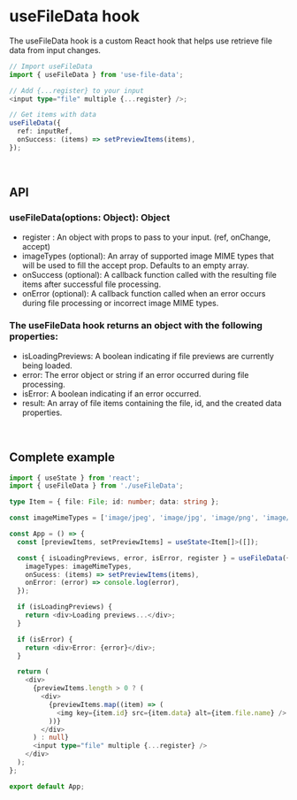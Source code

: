 # useFileData hook

The useFileData hook is a custom React hook that helps use retrieve file data from input changes.

```ts
// Import useFileData
import { useFileData } from 'use-file-data';

// Add {...register} to your input
<input type="file" multiple {...register} />;

// Get items with data
useFileData({
  ref: inputRef,
  onSuccess: (items) => setPreviewItems(items),
});
```

<br/>

## API

<h3>useFileData(options: Object): Object</h3>

- register : An object with props to pass to your input. (ref, onChange, accept)
- imageTypes (optional): An array of supported image MIME types that will be used to fill the accept prop. Defaults to an empty array.
- onSuccess (optional): A callback function called with the resulting file items after successful file processing.
- onError (optional): A callback function called when an error occurs during file processing or incorrect image MIME types.

<h3>The useFileData hook returns an object with the following properties: </h3>

- isLoadingPreviews: A boolean indicating if file previews are currently being loaded.
- error: The error object or string if an error occurred during file processing.
- isError: A boolean indicating if an error occurred.
- result: An array of file items containing the file, id, and the created data properties.

<br/>

## Complete example

```ts
import { useState } from 'react';
import { useFileData } from './useFileData';

type Item = { file: File; id: number; data: string };

const imageMimeTypes = ['image/jpeg', 'image/jpg', 'image/png', 'image/gif'];

const App = () => {
  const [previewItems, setPreviewItems] = useState<Item[]>([]);

  const { isLoadingPreviews, error, isError, register } = useFileData({
    imageTypes: imageMimeTypes,
    onSucess: (items) => setPreviewItems(items),
    onError: (error) => console.log(error),
  });

  if (isLoadingPreviews) {
    return <div>Loading previews...</div>;
  }

  if (isError) {
    return <div>Error: {error}</div>;
  }

  return (
    <div>
      {previewItems.length > 0 ? (
        <div>
          {previewItems.map((item) => (
            <img key={item.id} src={item.data} alt={item.file.name} />
          ))}
        </div>
      ) : null}
      <input type="file" multiple {...register} />
    </div>
  );
};

export default App;
```
